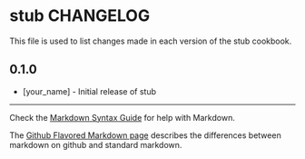 stub CHANGELOG
==============

This file is used to list changes made in each version of the stub cookbook.

0.1.0
-----
- [your_name] - Initial release of stub

- - -
Check the [Markdown Syntax Guide](http://daringfireball.net/projects/markdown/syntax) for help with Markdown.

The [Github Flavored Markdown page](http://github.github.com/github-flavored-markdown/) describes the differences between markdown on github and standard markdown.
